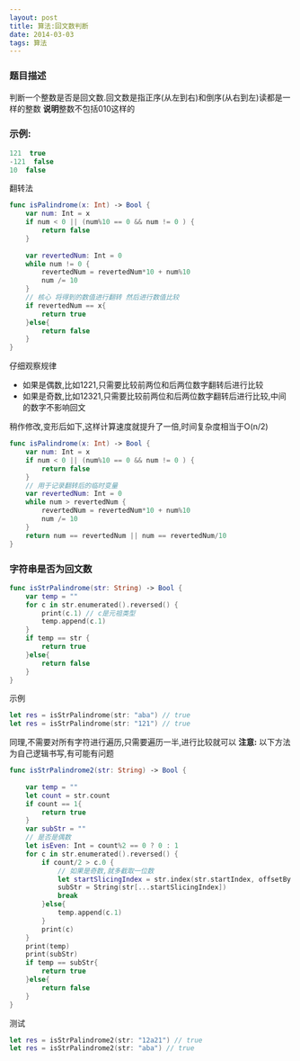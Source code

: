 ```yaml
---
layout: post
title: 算法:回文数判断
date: 2014-03-03
tags: 算法
---
```

### 题目描述

判断一个整数是否是回文数.回文数是指正序(从左到右)和倒序(从右到左)读都是一样的整数
**说明**整数不包括010这样的

### 示例:
```swift
121  true
-121  false
10  false
```
翻转法
```swift
func isPalindrome(x: Int) -> Bool {
    var num: Int = x
    if num < 0 || (num%10 == 0 && num != 0 ) {
        return false
    }
    
    var revertedNum: Int = 0
    while num != 0 {
        revertedNum = revertedNum*10 + num%10
        num /= 10
    }
    // 核心 将得到的数值进行翻转 然后进行数值比较
    if revertedNum == x{
        return true
    }else{
        return false
    }
}
```

仔细观察规律
- 如果是偶数,比如1221,只需要比较前两位和后两位数字翻转后进行比较
- 如果是奇数,比如12321,只需要比较前两位和后两位数字翻转后进行比较,中间的数字不影响回文

稍作修改,变形后如下,这样计算速度就提升了一倍,时间复杂度相当于O(n/2)
```swift
func isPalindrome(x: Int) -> Bool {
    var num: Int = x
    if num < 0 || (num%10 == 0 && num != 0 ) {
        return false
    }
    // 用于记录翻转后的临时变量
    var revertedNum: Int = 0
    while num > revertedNum {
        revertedNum = revertedNum*10 + num%10
        num /= 10
    }
    return num == revertedNum || num == revertedNum/10
}
```
### 字符串是否为回文数
```Swift
func isStrPalindrome(str: String) -> Bool {
    var temp = ""
    for c in str.enumerated().reversed() {
        print(c.1) // c是元祖类型
        temp.append(c.1)
    }
    if temp == str {
        return true
    }else{
        return false
    }
}
```

示例
```Swift
let res = isStrPalindrome(str: "aba") // true
let res = isStrPalindrome(str: "121") // true
```
同理,不需要对所有字符进行遍历,只需要遍历一半,进行比较就可以
**注意:** 以下方法为自己逻辑书写,有可能有问题
```Swift
func isStrPalindrome2(str: String) -> Bool {
    
    var temp = ""
    let count = str.count
    if count == 1{
        return true
    }
    var subStr = ""
    // 是否是偶数
    let isEven: Int = count%2 == 0 ? 0 : 1
    for c in str.enumerated().reversed() {
        if count/2 > c.0 {
            // 如果是奇数,就多截取一位数
            let startSlicingIndex = str.index(str.startIndex, offsetBy: c.0+isEven)
            subStr = String(str[...startSlicingIndex])
            break
        }else{
            temp.append(c.1)
        }
        print(c)
    }
    print(temp)
    print(subStr)
    if temp == subStr{
        return true
    }else{
        return false
    }
}
```
测试
```Swift
let res = isStrPalindrome2(str: "12a21") // true
let res = isStrPalindrome2(str: "aba") // true
```
